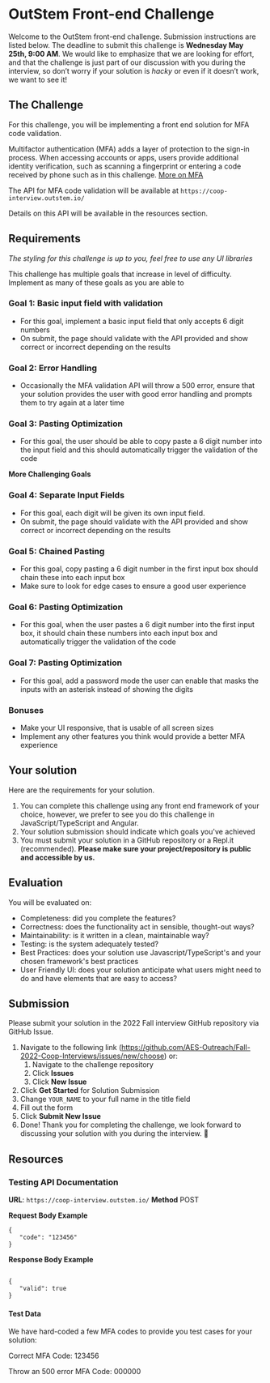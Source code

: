 # OutStem Front-end Challenge

Welcome to the OutStem front-end challenge. Submission instructions are listed below. The deadline to submit this challenge is **Wednesday May 25th, 9:00 AM**. We would like to emphasize that we are looking for effort, and that the challenge is just part of our discussion with you during the interview, so don’t worry if your solution is *hacky* or even if it doesn’t work, we want to see it!

## The Challenge


For this challenge, you will be implementing a front end solution for MFA code validation.

Multifactor authentication (MFA) adds a layer of protection to the sign-in process. When accessing accounts or apps, users provide additional identity verification, such as scanning a fingerprint or entering a code received by phone such as in this challenge. [More on MFA](https://www.onelogin.com/learn/what-is-mfa)

The API for MFA code validation will be available at `https://coop-interview.outstem.io/`

Details on this API will be available in the resources section.

## Requirements

*The styling for this challenge is up to you, feel free to use any UI libraries*

This challenge has multiple goals that increase in level of difficulty. Implement as many of these goals as you are able to

### Goal 1: Basic input field with validation
- For this goal, implement a basic input field that only accepts 6 digit numbers
- On submit, the page should validate with the API provided and show correct or incorrect depending on the results

### Goal 2: Error Handling
- Occasionally the MFA validation API will throw a 500 error, ensure that your solution provides the user with good error handling and prompts them to try again at a later time

### Goal 3: Pasting Optimization
- For this goal, the user should be able to copy paste a 6 digit number into the input field and this should automatically trigger the validation of the code

**More Challenging Goals**
### Goal 4: Separate Input Fields
- For this goal, each digit will be given its own input field.
- On submit, the page should validate with the API provided and show correct or incorrect depending on the results

### Goal 5: Chained Pasting
- For this goal, copy pasting a 6 digit number in the first input box should chain these into each input box
- Make sure to look for edge cases to ensure a good user experience

### Goal 6: Pasting Optimization
- For this goal, when the user pastes a 6 digit number into the first input box, it should chain these numbers into each input box and automatically trigger the validation of the code

### Goal 7: Pasting Optimization
- For this goal, add a password mode the user can enable that masks the inputs with an asterisk instead of showing the digits




### Bonuses

- Make your UI responsive, that is usable of all screen sizes
- Implement any other features you think would provide a better MFA experience

## Your solution

Here are the requirements for your solution.

1. You can complete this challenge using any front end framework of your choice, however, we prefer to see you do this challenge in JavaScript/TypeScript and Angular.
2. Your solution submission should indicate which goals you've achieved
4. You must submit your solution in a GitHub repository or a Repl.it (recommended). **Please make sure your project/repository is public and accessible by us.**

## Evaluation 

You will be evaluated on:
- Completeness: did you complete the features?
- Correctness: does the functionality act in sensible, thought-out ways?
- Maintainability: is it written in a clean, maintainable way?
- Testing: is the system adequately tested?
- Best Practices: does your solution use Javascript/TypeScript's and your chosen framework's best practices
- User Friendly UI: does your solution anticipate what users might need to do and have elements that are easy to access?

## Submission

Please submit your solution in the 2022 Fall interview GitHub repository via GitHub Issue. 

1. Navigate to the following link (https://github.com/AES-Outreach/Fall-2022-Coop-Interviews/issues/new/choose) or:
   1. Navigate to the challenge repository
   2. Click **Issues**
   3. Click **New Issue**
2. Click **Get Started** for Solution Submission
3. Change `YOUR_NAME` to your full name in the title field
4. Fill out the form
5. Click **Submit New Issue**
6. Done! Thank you for completing the challenge, we look forward to discussing your solution with you during the interview. 🎉
## Resources

### Testing API Documentation

**URL**: `https://coop-interview.outstem.io/`
**Method** POST

**Request Body Example**

```
{
   "code": "123456"
}
```

**Response Body Example**

```

{
   "valid": true
}
```

#### Test Data
We have hard-coded a few MFA codes to provide you test cases for your solution:

Correct MFA Code: 123456

Throw an 500 error MFA Code: 000000



